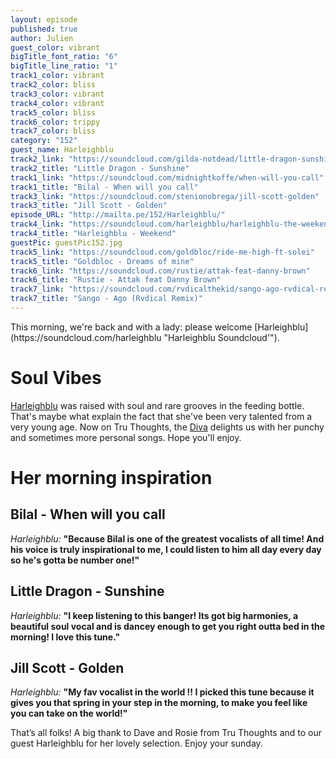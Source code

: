 ```yaml
---
layout: episode
published: true
author: Julien
guest_color: vibrant
bigTitle_font_ratio: "6"
bigTitle_line_ratio: "1"
track1_color: vibrant
track2_color: bliss
track3_color: vibrant
track4_color: vibrant
track5_color: bliss
track6_color: trippy
track7_color: bliss
category: "152"
guest_name: Harleighblu
track2_link: "https://soundcloud.com/gilda-notdead/little-dragon-sunshine"
track2_title: "Little Dragon - Sunshine"
track1_link: "https://soundcloud.com/midnightkoffe/when-will-you-call"
track1_title: "Bilal - When will you call"
track3_link: "https://soundcloud.com/stenionobrega/jill-scott-golden"
track3_title: "Jill Scott - Golden"
episode_URL: "http://mailta.pe/152/Harleighblu/"
track4_link: "https://soundcloud.com/harleighblu/harleighblu-the-weekend-prod"
track4_title: "Harleighblu - Weekend"
guestPic: guestPic152.jpg
track5_link: "https://soundcloud.com/goldbloc/ride-me-high-ft-solei"
track5_title: "Goldbloc - Dreams of mine"
track6_link: "https://soundcloud.com/rustie/attak-feat-danny-brown"
track6_title: "Rustie - Attak feat Danny Brown"
track7_link: "https://soundcloud.com/rvdicalthekid/sango-ago-rvdical-remix-1"
track7_title: "Sango - Ago (Rvdical Remix)"
---
```


<p id="introduction">
This morning, we're back and with a lady: please welcome [Harleighblu](https://soundcloud.com/harleighblu "Harleighblu Soundcloud'").</p>
 
# Soul Vibes
 
[Harleighblu](https://www.facebook.com/HarleighbluOfficial "Harleighblu Facebook'") was raised with soul and rare grooves in the feeding bottle. That's maybe what explain the fact that she've been very talented from a very young age. Now on Tru Thoughts, the [Diva](http://www.tru-thoughts.co.uk/artists/harleighblu "Harleighblu's Tru Thoughts Page") delights us with her punchy and sometimes more personal songs. Hope you'll enjoy.
 
# Her morning inspiration
 
## Bilal - When will you call
_Harleighblu:_ **"**Because Bilal is one of the greatest vocalists of all time! And his voice is truly inspirational to me, I could listen to him all day every day so he's gotta be number one!**"**
 
## Little Dragon - Sunshine
_Harleighblu:_ **"**I keep listening to this banger! Its got big harmonies, a beautiful soul vocal and is dancey enough to get you right outta bed in the morning! I love this tune.**"**
 
## Jill Scott - Golden
_Harleighblu:_ **"**My fav vocalist in the world !! I picked this tune because it gives you that spring in your step in the morning, to make you feel like you can take on the world!**"**
 
<p id="outroduction">
That’s all folks! A big thank to Dave and Rosie from Tru Thoughts and to our guest Harleighblu for her lovely selection. Enjoy your sunday.
</p>